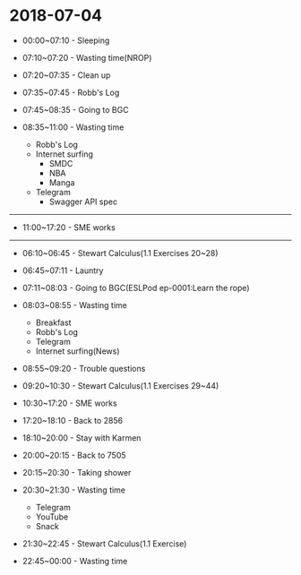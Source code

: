# 2018-07-04

* 00:00~07:10 - Sleeping

* 07:10~07:20 - Wasting time(NROP)

* 07:20~07:35 - Clean up

* 07:35~07:45 - Robb's Log

* 07:45~08:35 - Going to BGC

* 08:35~11:00 - Wasting time
  * Robb's Log
  * Internet surfing
    * SMDC
    * NBA
    * Manga
  * Telegram
    * Swagger API spec

---

* 11:00~17:20 - SME works
  
---

* 06:10~06:45 - Stewart Calculus(1.1 Exercises 20~28)

* 06:45~07:11 - Launtry

* 07:11~08:03 - Going to BGC(ESLPod ep-0001:Learn the rope)

* 08:03~08:55 - Wasting time
  * Breakfast
  * Robb's Log
  * Telegram
  * Internet surfing(News)

* 08:55~09:20 - Trouble questions

* 09:20~10:30 - Stewart Calculus(1.1 Exercises 29~44)

* 10:30~17:20 - SME works

* 17:20~18:10 - Back to 2856

* 18:10~20:00 - Stay with Karmen

* 20:00~20:15 - Back to 7505 

* 20:15~20:30 - Taking shower

* 20:30~21:30 - Wasting time
  * Telegram
  * YouTube
  * Snack

* 21:30~22:45 - Stewart Calculus(1.1 Exercise)

* 22:45~00:00 - Wasting time
